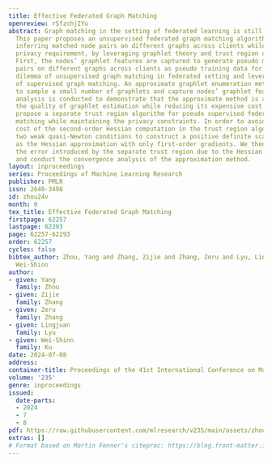 ```yaml
---
title: Effective Federated Graph Matching
openreview: rSfzchjIYu
abstract: Graph matching in the setting of federated learning is still an open problem.
  This paper proposes an unsupervised federated graph matching algorithm, UFGM, for
  inferring matched node pairs on different graphs across clients while maintaining
  privacy requirement, by leveraging graphlet theory and trust region optimization.
  First, the nodes’ graphlet features are captured to generate pseudo matched node
  pairs on different graphs across clients as pseudo training data for tackling the
  dilemma of unsupervised graph matching in federated setting and leveraging the strength
  of supervised graph matching. An approximate graphlet enumeration method is proposed
  to sample a small number of graphlets and capture nodes’ graphlet features. Theoretical
  analysis is conducted to demonstrate that the approximate method is able to maintain
  the quality of graphlet estimation while reducing its expensive cost. Second, we
  propose a separate trust region algorithm for pseudo supervised federated graph
  matching while maintaining the privacy constraints. In order to avoid expensive
  cost of the second-order Hessian computation in the trust region algorithm, we propose
  two weak quasi-Newton conditions to construct a positive definite scalar matrix
  as the Hessian approximation with only first-order gradients. We theoretically derive
  the error introduced by the separate trust region due to the Hessian approximation
  and conduct the convergence analysis of the approximation method.
layout: inproceedings
series: Proceedings of Machine Learning Research
publisher: PMLR
issn: 2640-3498
id: zhou24v
month: 0
tex_title: Effective Federated Graph Matching
firstpage: 62257
lastpage: 62293
page: 62257-62293
order: 62257
cycles: false
bibtex_author: Zhou, Yang and Zhang, Zijie and Zhang, Zeru and Lyu, Lingjuan and Ku,
  Wei-Shinn
author:
- given: Yang
  family: Zhou
- given: Zijie
  family: Zhang
- given: Zeru
  family: Zhang
- given: Lingjuan
  family: Lyu
- given: Wei-Shinn
  family: Ku
date: 2024-07-08
address:
container-title: Proceedings of the 41st International Conference on Machine Learning
volume: '235'
genre: inproceedings
issued:
  date-parts:
  - 2024
  - 7
  - 8
pdf: https://raw.githubusercontent.com/mlresearch/v235/main/assets/zhou24v/zhou24v.pdf
extras: []
# Format based on Martin Fenner's citeproc: https://blog.front-matter.io/posts/citeproc-yaml-for-bibliographies/
---
```

